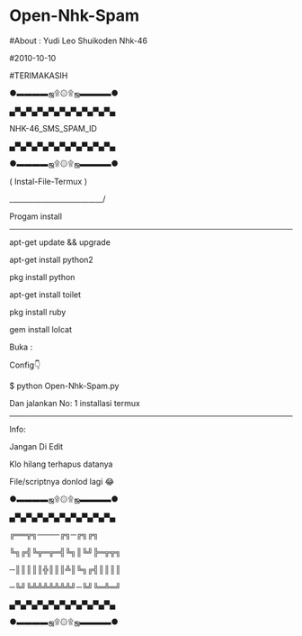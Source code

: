 # Open-Nhk-Spam
#About : Yudi Leo Shuikoden Nhk-46

#2010-10-10

#TERIMAKASIH

●▬▬▬▬ஜ۩۞۩ஜ▬▬▬▬●

▄▀▄▀▄▀▄▀▄▀▄▀▄▀▄▀▄▀▄

  NHK-46_SMS_SPAM_ID

▄▀▄▀▄▀▄▀▄▀▄▀▄▀▄▀▄▀▄

●▬▬▬▬ஜ۩۞۩ஜ▬▬▬▬●

   ( Instal-File-Termux )

\__________________________/

Progam install

____________________________

apt-get update && upgrade

apt-get install python2

pkg install python

apt-get install toilet

pkg install ruby

gem install lolcat

Buka :

Config👇

 

$ python Open-Nhk-Spam.py

Dan jalankan No:  1 installasi termux

--------------------------------------------

Info:

Jangan  Di Edit 

Klo hilang terhapus datanya

File/scriptnya donlod lagi 😂

●▬▬▬▬ஜ۩۞۩ஜ▬▬▬▬●

▄▀▄▀▄▀▄▀▄▀▄▀▄▀▄▀▄▀▄

╔══╦╗────╔╗─╔╗╔╗

╚╗╔╣╚╦═╦═╣╚╗║╚╝╠═╦╦╗

─║║║║║╬║║║╩║╚╗╔╣║║║║

─╚╝╚╩╩╩╩╩╩╩╝─╚╝╚═╩═╝

▄▀▄▀▄▀▄▀▄▀▄▀▄▀▄▀▄▀▄

●▬▬▬▬ஜ۩۞۩ஜ▬▬▬▬●
